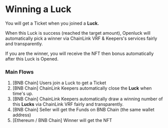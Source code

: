 # Winning a Luck

You will get a Ticket when you joined a **Luck.**

When this Luck is success (reached the target amount), Openluck will automatically pick a winner via ChainLink VRF & Keepers's services fairly and transparently.

If you are the winner, you will receive the NFT then bonus automatically after this Luck is Opened.&#x20;

### **Main Flows**
1. [BNB Chain] Users join a Luck to get a Ticket
2. [BNB Chain] ChainLink Keepers automatically close the **Luck** when time's up.
3. [BNB Chain] ChainLink Keepers automatically draw a winning number of this **Lucks** via ChainLink VRF fairly and transparently.
4. [BNB Chain] Seller will get the Funds on BNB Chain (the same wallet address)
5. [Ethereum / BNB Chain] Winner will get the NFT





